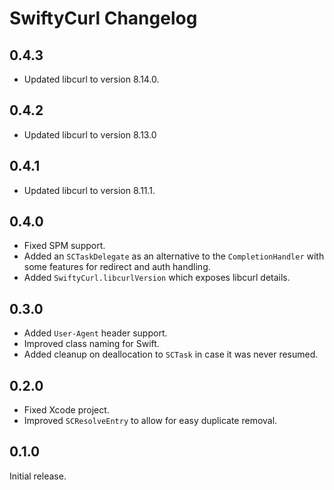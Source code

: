 # SwiftyCurl Changelog

## 0.4.3

- Updated libcurl to version 8.14.0.

## 0.4.2

- Updated libcurl to version 8.13.0

## 0.4.1

- Updated libcurl to version 8.11.1.

## 0.4.0

- Fixed SPM support.
- Added an `SCTaskDelegate` as an alternative to the `CompletionHandler` 
  with some features for redirect and auth handling.
- Added `SwiftyCurl.libcurlVersion` which exposes libcurl details.

## 0.3.0

- Added `User-Agent` header support.
- Improved class naming for Swift.
- Added cleanup on deallocation to `SCTask` in case it was never resumed.

## 0.2.0

- Fixed Xcode project.
- Improved `SCResolveEntry` to allow for easy duplicate removal.


## 0.1.0

Initial release.
